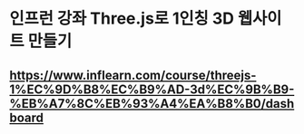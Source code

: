 # 인프런 강좌 Three.js로 1인칭 3D 웹사이트 만들기
## https://www.inflearn.com/course/threejs-1%EC%9D%B8%EC%B9%AD-3d%EC%9B%B9-%EB%A7%8C%EB%93%A4%EA%B8%B0/dashboard
